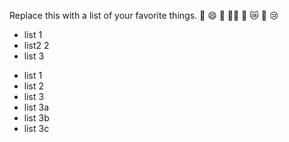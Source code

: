 Replace this with a list of your favorite things.
🎄
😄
💢
🧑‍🚀
🙏
😿 🦀 😢
- list 1
- list2 2
- list 3
* list 1
* list 2
* list 3
* list 3a
* list 3b
* list 3c
